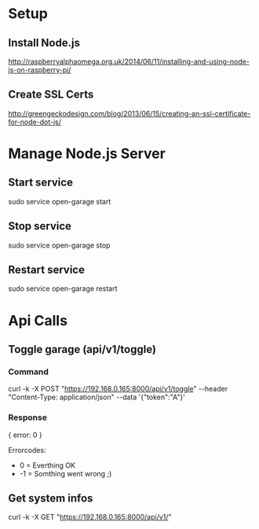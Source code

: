 # Setup
## Install Node.js
http://raspberryalphaomega.org.uk/2014/06/11/installing-and-using-node-js-on-raspberry-pi/

## Create SSL Certs
http://greengeckodesign.com/blog/2013/06/15/creating-an-ssl-certificate-for-node-dot-js/


# Manage Node.js Server
## Start service
sudo service open-garage start

## Stop service
sudo service open-garage stop

## Restart service
sudo service open-garage restart

# Api Calls
## Toggle garage (api/v1/toggle)
### Command
curl -k -X POST "https://192.168.0.165:8000/api/v1/toggle" --header "Content-Type: application/json" --data '{"token":"A"}'

### Response
{ error: 0 }

Errorcodes:
* 0  = Everthing OK
* -1 = Somthing went wrong ;)

## Get system infos
curl -k -X GET "https://192.168.0.165:8000/api/v1/"